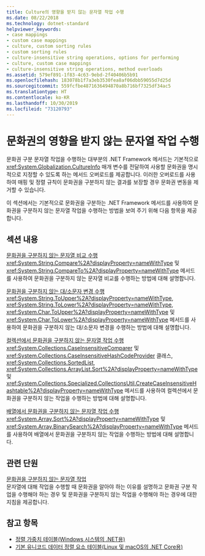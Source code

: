 ```yaml
---
title: Culture의 영향을 받지 않는 문자열 작업 수행
ms.date: 08/22/2018
ms.technology: dotnet-standard
helpviewer_keywords:
- case mappings
- custom case mappings
- culture, custom sorting rules
- custom sorting rules
- culture-insensitive string operations, options for performing
- culture, custom case mappings
- culture-insensitive string operations, method overloads
ms.assetid: 579ef891-1f83-4c63-9ebd-2f40406b5b91
ms.openlocfilehash: 183078b1f7a3eb3530fea8af06dbb59055d7d25d
ms.sourcegitcommit: 559fcfbe4871636494870a8b716bf7325df34ac5
ms.translationtype: HT
ms.contentlocale: ko-KR
ms.lasthandoff: 10/30/2019
ms.locfileid: "73120793"
---
```

# <a name="performing-culture-insensitive-string-operations"></a>문화권의 영향을 받지 않는 문자열 작업 수행
문화권 구분 문자열 작업을 수행하는 대부분의 .NET Framework 메서드는 기본적으로 <xref:System.Globalization.CultureInfo> 매개 변수를 전달하여 사용할 문화권을 명시적으로 지정할 수 있도록 하는 메서드 오버로드를 제공합니다. 이러한 오버로드를 사용하여 매핑 및 정렬 규칙이 문화권을 구분하지 않는 결과를 보장할 경우 문화권 변동을 제거할 수 있습니다.  
  
 이 섹션에서는 기본적으로 문화권을 구분하는 .NET Framework 메서드를 사용하여 문화권을 구분하지 않는 문자열 작업을 수행하는 방법을 보여 주기 위해 다음 항목을 제공합니다.  
  
## <a name="in-this-section"></a>섹션 내용  
 [문화권을 구분하지 않는 문자열 비교 수행](../../../docs/standard/globalization-localization/performing-culture-insensitive-string-comparisons.md)  
 <xref:System.String.Compare%2A?displayProperty=nameWithType> 및 <xref:System.String.CompareTo%2A?displayProperty=nameWithType> 메서드를 사용하여 문화권을 구분하지 않는 문자열 비교를 수행하는 방법에 대해 설명합니다.  
  
 [문화권을 구분하지 않는 대/소문자 변경 수행](../../../docs/standard/globalization-localization/performing-culture-insensitive-case-changes.md)  
 <xref:System.String.ToUpper%2A?displayProperty=nameWithType>, <xref:System.String.ToLower%2A?displayProperty=nameWithType>, <xref:System.Char.ToUpper%2A?displayProperty=nameWithType> 및 <xref:System.Char.ToLower%2A?displayProperty=nameWithType> 메서드를 사용하여 문화권을 구분하지 않는 대/소문자 변경을 수행하는 방법에 대해 설명합니다.  
  
 [컬렉션에서 문화권을 구분하지 않는 문자열 작업 수행](../../../docs/standard/globalization-localization/performing-culture-insensitive-string-operations-in-collections.md)  
 <xref:System.Collections.CaseInsensitiveComparer> 및 <xref:System.Collections.CaseInsensitiveHashCodeProvider> 클래스, <xref:System.Collections.SortedList>, <xref:System.Collections.ArrayList.Sort%2A?displayProperty=nameWithType> 및 <xref:System.Collections.Specialized.CollectionsUtil.CreateCaseInsensitiveHashtable%2A?displayProperty=nameWithType> 메서드를 사용하여 컬렉션에서 문화권을 구분하지 않는 작업을 수행하는 방법에 대해 설명합니다.  
  
 [배열에서 문화권을 구분하지 않는 문자열 작업 수행](../../../docs/standard/globalization-localization/performing-culture-insensitive-string-operations-in-arrays.md)  
 <xref:System.Array.Sort%2A?displayProperty=nameWithType> 및 <xref:System.Array.BinarySearch%2A?displayProperty=nameWithType> 메서드를 사용하여 배열에서 문화권을 구분하지 않는 작업을 수행하는 방법에 대해 설명합니다.  
  
## <a name="related-sections"></a>관련 단원  
 [문화권을 구분하지 않는 문자열 작업](../../../docs/standard/globalization-localization/culture-insensitive-string-operations.md)  
 문자열에 대해 작업을 수행할 때 문화권을 알아야 하는 이유를 설명하고 문화권 구분 작업을 수행해야 하는 경우 및 문화권을 구분하지 않는 작업을 수행해야 하는 경우에 대한 지침을 제공합니다.

## <a name="see-also"></a>참고 항목

- [정렬 가중치 테이블(Windows 시스템의 .NET용)](https://www.microsoft.com/download/details.aspx?id=10921)
- [기본 유니코드 데이터 정렬 요소 테이블(Linux 및 macOS의 .NET Core용)](https://www.unicode.org/Public/UCA/latest/allkeys.txt)
